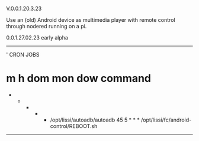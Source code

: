 V.0.0.1.20.3.23 


Use an (old) Android device as multimedia player with remote control through nodered running on a pi.

0.0.1.27.02.23		early alpha


***************************************
' CRON JOBS
# m h  dom mon dow   command
* * * * * /opt/lissi/autoadb/autoadb
45 5 * * * /opt/lissi/fc/android-control/REBOOT.sh
***************************************

